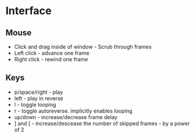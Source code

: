 Interface
=========

Mouse
-----

 * Click and drag inside of window - Scrub through frames
 * Left click - advance one frame
 * Right click - rewind one frame

Keys
----

 * p/space/right - play
 * left - play in reverse
 * l - toggle looping
 * r - toggle autoreverse. implicitly enables looping
 * up/down - increase/decrease frame delay
 * ] and [ - increase/descease the number of skipped frames - by a power of 2
